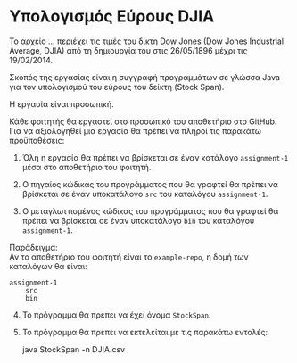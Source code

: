 Υπολογισμός Εύρους DJIA
=====================

Το αρχείο ... περιέχει τις τιμές του δίκτη Dow Jones (Dow Jones
Industrial Average, DJIA) από τη δημιουργία του στις 26/05/1896 μέχρι
τις 19/02/2014.

Σκοπός της εργασίας είναι η συγγραφή προγραμμάτων σε γλώσσα Java για
τον υπολογισμού του εύρους του δείκτη (Stock Span).

Η εργασία είναι προσωπική.

Κάθε φοιτητής θα εργαστεί στο προσωπικό του αποθετήριο στο GitHub. Για
να αξιολογηθεί μια εργασία θα πρέπει να πληροί τις παρακάτω
προϋποθέσεις:

1. Όλη η εργασία θα πρέπει να βρίσκεται σε έναν κατάλογο
  ``assignment-1`` μέσα στο αποθετήριο του φοιτητή.

2. Ο πηγαίος κώδικας του προγράμματος που θα γραφτεί θα πρέπει να βρίσκεται
  σε έναν υποκατάλογο ``src`` του καταλόγου ``assignment-1``.

3. Ο μεταγλωττισμένος κώδικας του προγράμματος που θα γραφτεί θα πρέπει να
  βρίσκεται σε έναν υποκατάλογο ``bin`` του καταλόγου ``assignment-1``.

Παράδειγμα:  
Αν το αποθετήριο του φοιτητή είναι το ``example-repo``, η δομή
των καταλόγων θα είναι:

    assignment-1
        src
        bin

4. Το πρόγραμμα θα πρέπει να έχει όνομα ``StockSpan``.

5. Το πρόγραμμα θα πρέπει να εκτελείται με τις παρακάτω εντολές:

   java StockSpan -n DJIA.csv



   
